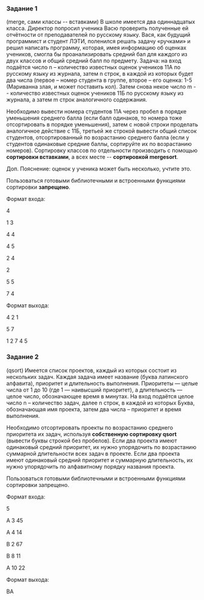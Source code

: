 ### **Задание 1**
(merge, сами классы -- вставками) В школе имеется два одиннадцатых класса. Директор попросил ученика Васю проверить полученные ей отчётности от преподавателей по русскому языку. Вася, как будущий программист и студент ЛЭТИ, поленился решать задачу «ручками» и решил написать программу, которая, имея информацию об оценках учеников, смогла бы проанализировать средний бал для каждого из двух классов и общий средний балл по предмету.
Задача: на вход подаётся число n – количество известных оценок учеников 11А по русскому языку из журнала, затем n строк, в каждой из которых будет два числа (первое – номер студента в группе, второе – его оценка: 1-5 (Мариванна злая, и может поставить кол). Затем снова некое число m -- количество известных оценок учеников 11Б по русскому языку из журнала, а затем m строк аналогичного содержания.

Необходимо вывести номера студентов 11А через пробел в порядке уменьшения среднего балла (если балл одинаков, то номера тоже отсортировать в порядке уменьшения), затем с новой строки проделать аналогичное действие с 11Б, третьей же строкой вывести общий список студентов, отсортированный по возрастанию среднего балла (если у студентов одинаковые средние баллы, сортируйте их по возрастанию номеров).
Сортировку классов по отдельности производить с помощью **сортировки вставками**, а всех месте -- **сортировкой mergesort**.

Доп. Пояснение: оценок у ученика может быть несколько, учтите это.
 
Пользоваться готовыми библиотечными и встроенными функциями сортировки **запрещено**.
 
Формат входа:

4

1 3

4 4

4 5

2 4

2

5 5

7 4

 
Формат выхода:

4 2 1

5 7

1 2 7 4 5

 
### **Задание 2** 
(qsort) Имеется список проектов, каждый из которых состоит из нескольких задач. Каждая задача имеет название (буква латинского алфавита), приоритет и длительность выполнения. Приоритеты — целые числа от 1 до 10 (где 1 — наивысший приоритет), а длительность — целое число, обозначающее время в минутах.
На вход подаётся целое число n – количество задач, далее n строк, в каждой из которых Буква, обозначающая имя проекта, затем два числа – приоритет и время выполнения.
 
Необходимо отсортировать проекты по возрастанию среднего приоритета их задач, используя **собственную сортировку qsort** (вывести буквы строкой без пробелов). Если два проекта имеют одинаковый средний приоритет, их нужно упорядочить по возрастанию суммарной длительности всех задач в проекте. Если два проекта имеют одинаковый средний приоритет и суммарную длительность, их нужно упорядочить по алфавитному порядку названия проекта.
 
Пользоваться готовыми библиотечными и встроенными функциями сортировки запрещено.
 
Формат входа:

5

A 3 45

A 4 14

B 2 67

B 8 11

A 10 22

 
Формат выхода:

BA

